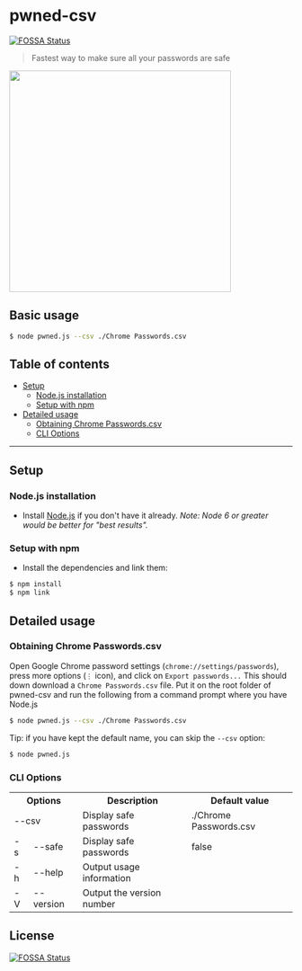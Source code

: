 # pwned-csv 
[![FOSSA Status](https://app.fossa.io/api/projects/git%2Bgithub.com%2FJ-888%2Fpwned-csv.svg?type=shield)](https://app.fossa.io/projects/git%2Bgithub.com%2FJ-888%2Fpwned-csv?ref=badge_shield)


> Fastest way to make sure all your passwords are safe

<img src="https://i.imgur.com/PV8ZIJr.png" width="394">

## Basic usage

```bash
$ node pwned.js --csv ./Chrome Passwords.csv
```

## Table of contents

- [Setup](#setup)
  * [Node.js installation](#nodejs-installation)
  * [Setup with npm](#setup-with-npm)
- [Detailed usage](#detailed-usage)
  * [Obtaining Chrome Passwords.csv](#obtaining-chrome-passwordscsv)
  * [CLI Options](#cli-options)

---

## Setup

### Node.js installation

* Install [Node.js](https://nodejs.org/) if you don't have it already.
  *Note: Node 6 or greater would be better for "best results".*

### Setup with npm

* Install the dependencies and link them:

 ```bash
$ npm install
$ npm link
```

## Detailed usage
 
### Obtaining Chrome Passwords.csv

Open Google Chrome password settings (`chrome://settings/passwords`), press more options (`⋮` icon), and click on `Export passwords...` This should down download a `Chrome Passwords.csv` file. Put it on the root folder of pwned-csv and run the following from a command prompt where you have Node.js
 ```bash
$ node pwned.js --csv ./Chrome Passwords.csv
```
Tip: if you have kept the default name, you can skip the `--csv` option:
 ```bash
$ node pwned.js
```
### CLI Options

<!---
| Options  |                  | Description                     | Default value          |
|:--------:|:---------------- | ------------------------------- | ---------------------- |
|          | --csv <csv file> | Read passwords from a .csv file | ./Chrome Passwords.csv |
| -s       | --safe           | Display safe passwords          | false                  |
| -h       | --help           | Output usage information        |                        |
| -V       | --version        | Output the version number       |                        |
--->

<table>
<th colspan=2>Options<th>Description<th>Default value
<tr>
<td colspan=2>--csv <csv file><td>Display safe passwords<td>./Chrome Passwords.csv
<tr>
<td>-s<td>--safe<td>Display safe passwords<td>false
<tr>
<td>-h<td>--help<td>Output usage information<td>
<tr>
<td>-V<td>--version<td>Output the version number<td>
</table>


## License
[![FOSSA Status](https://app.fossa.io/api/projects/git%2Bgithub.com%2FJ-888%2Fpwned-csv.svg?type=large)](https://app.fossa.io/projects/git%2Bgithub.com%2FJ-888%2Fpwned-csv?ref=badge_large)